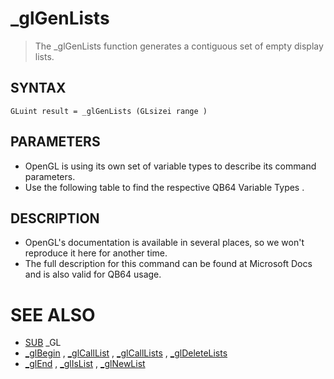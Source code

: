 # _glGenLists
> The _glGenLists function generates a contiguous set of empty display lists.

## SYNTAX
`GLuint result = _glGenLists (GLsizei range )`

## PARAMETERS
* OpenGL is using its own set of variable types to describe its command parameters.
* Use the following table to find the respective QB64 Variable Types .


## DESCRIPTION
* OpenGL's documentation is available in several places, so we won't reproduce it here for another time.
* The full description for this command can be found at Microsoft Docs and is also valid for QB64 usage.


# SEE ALSO
* [SUB](SUB.md) _GL
* [_glBegin](_glBegin.md) , [_glCallList](_glCallList.md) , [_glCallLists](_glCallLists.md) , [_glDeleteLists](_glDeleteLists.md)
* [_glEnd](_glEnd.md) , [_glIsList](_glIsList.md) , [_glNewList](_glNewList.md)

